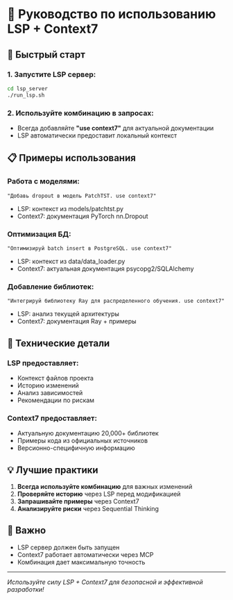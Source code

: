 # 🚀 Руководство по использованию LSP + Context7

## 🎯 Быстрый старт

### 1. Запустите LSP сервер:
```bash
cd lsp_server
./run_lsp.sh
```

### 2. Используйте комбинацию в запросах:
- Всегда добавляйте **"use context7"** для актуальной документации
- LSP автоматически предоставит локальный контекст

## 📋 Примеры использования

### Работа с моделями:
```
"Добавь dropout в модель PatchTST. use context7"
```
- LSP: контекст из models/patchtst.py
- Context7: документация PyTorch nn.Dropout

### Оптимизация БД:
```
"Оптимизируй batch insert в PostgreSQL. use context7"
```
- LSP: контекст из data/data_loader.py
- Context7: актуальная документация psycopg2/SQLAlchemy

### Добавление библиотек:
```
"Интегрируй библиотеку Ray для распределенного обучения. use context7"
```
- LSP: анализ текущей архитектуры
- Context7: документация Ray + примеры

## 🔧 Технические детали

### LSP предоставляет:
- Контекст файлов проекта
- Историю изменений
- Анализ зависимостей
- Рекомендации по рискам

### Context7 предоставляет:
- Актуальную документацию 20,000+ библиотек
- Примеры кода из официальных источников
- Версионно-специфичную информацию

## 💡 Лучшие практики

1. **Всегда используйте комбинацию** для важных изменений
2. **Проверяйте историю** через LSP перед модификацией
3. **Запрашивайте примеры** через Context7
4. **Анализируйте риски** через Sequential Thinking

## 🚨 Важно

- LSP сервер должен быть запущен
- Context7 работает автоматически через MCP
- Комбинация дает максимальную точность

---

*Используйте силу LSP + Context7 для безопасной и эффективной разработки!*